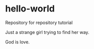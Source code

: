 # hello-world
Repository for repository tutorial 

Just a strange girl trying to find her way.

God is love.
